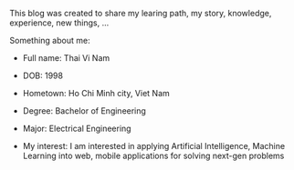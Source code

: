 
This blog was created to share my learing path, my story, knowledge, experience, new things, ...

Something about me:

- Full name: Thai Vi Nam

- DOB: 1998

- Hometown: Ho Chi Minh city, Viet Nam

- Degree: Bachelor of Engineering

- Major: Electrical Engineering

- My interest: I am interested in applying Artificial Intelligence, Machine Learning into web, mobile applications for solving next-gen problems

